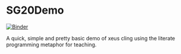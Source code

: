 # SG20Demo
[![Binder](https://mybinder.org/badge_logo.svg)](https://mybinder.org/v2/gh/nhorlock/SG20Demo/master)

A quick, simple and pretty basic demo of xeus cling using the literate programming metaphor for teaching.
